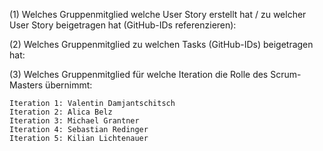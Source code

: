(1) Welches Gruppenmitglied welche User Story erstellt hat / zu welcher User Story
beigetragen hat (GitHub-IDs referenzieren):

(2) Welches Gruppenmitglied zu welchen Tasks (GitHub-IDs) beigetragen hat:

(3) Welches Gruppenmitglied für welche Iteration die Rolle des Scrum-Masters übernimmt:

  	Iteration 1: Valentin Damjantschitsch
  	Iteration 2: Alica Belz
  	Iteration 3: Michael Grantner
  	Iteration 4: Sebastian Redinger
  	Iteration 5: Kilian Lichtenauer
